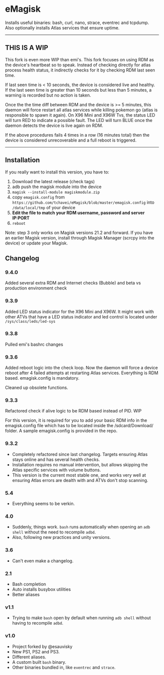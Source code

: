 # eMagisk

Installs useful binaries: bash, curl, nano, strace, eventrec and tcpdump. Also optionally installs Atlas services that ensure uptime.

---

## THIS IS A WIP

This fork is even more WIP than emi's. This fork focuses on using RDM as the device's heartbeat so to speak. Instead of checking directly for atlas process health status, it indirectly checks for it by checking RDM last seen time.

If last seen time is < 10 seconds, the device is considered live and healthy. If the last seen time is greater than 10 seconds but less than 5 minutes, a warning is recorded but no action is taken.

Once the the time diff between RDM and the device is >= 5 minutes, this daemon will force restart all atlas services while killing pokemon go (atlas is responsible to spawn it again). On X96 Mini and X96W Tvs, the status LED will turn RED to indicate a possible fault. The LED will turn BLUE once the daemon detects the device is live again on RDM.

If the above procedures fails 4 times in a row (16 minutes total) then the device is considered unrecoverable and a full reboot is triggered.

---

## Installation

If you really want to install this version, you have to:

1. Download the latest release (check tags)
2. adb push the magisk module into the device
3. `magisk --install-module magiskmodule.zip`
4. copy `emagisk.config` from `https://github.com/tchavei/eMagisk/blob/master/emagisk.config` into `/data/local/tmp` of your device
5. **Edit the file to match your RDM username, password and server IP:PORT**
6. `reboot`

Note: step 3 only works on Magisk versions 21.2 and forward. If you have an earlier Magisk version, install through Magisk Manager (scrcpy into the device) or update your Magisk.

## Changelog

### 9.4.0

Added several extra RDM and Internet checks (Bubble) and beta vs production environment check

### 9.3.9

Added LED status indicator for the X96 Mini and X96W. It might work with other ATVs that have a LED status indicator and led control is located under `/sys/class/leds/led-sys`

### 9.3.8

Pulled emi's bashrc changes

### 9.3.6

Added reboot logic into the check loop. Now the daemon will force a device reboot after 4 failed attempts at restarting Atlas services. Everything is RDM based. emagisk.config is mandatory.

Cleaned up obsolete functions.

### 9.3.3

Refactored check if alive logic to be RDM based instead of PID. WIP

For this version, it is required for you to add your basic RDM info in the emagisk.config file which has to be located inside the
/sdcard/Download/ folder. A sample emagisk.config is provided in the repo.

### 9.3.2

- Completely refactored since last changelog. Targets ensuring Atlas stays online and has several health checks.
- Installation requires no manual intervention, but allows skipping the Atlas specific services with volume buttons.
- This version is the current most stable one, and works very well at ensuring Atlas errors are dealth with and ATVs don't stop scanning.

### 5.4

- Everything seems to be verkin.

### 4.0

- Suddenly, things work. `bash` runs automatically when opening an `adb shell` without the need to recompile `adbd`.
- Also, following new practices and unity versions.

### 3.6

- Can't even make a changelog.

### 2.1

- Bash completion
- Auto installs busybox utilities
- Better aliases

### v1.1

- Trying to make `bash` open by default when running `adb shell` without having to recompile `adbd`.

### v1.0

- Project forked by @esauvisky
- New PS1, PS2 and PS3.
- Different aliases.
- A custom built `bash` binary.
- Other binaries bundled in, like `eventrec` and `strace`.
